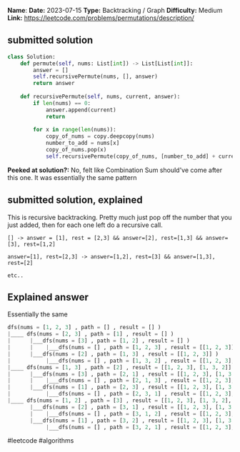 **Name**: 
**Date:** 2023-07-15
**Type:**  Backtracking / Graph
**Difficulty:** Medium
**Link:** https://leetcode.com/problems/permutations/description/



## submitted solution
```python
class Solution:
    def permute(self, nums: List[int]) -> List[List[int]]: 
        answer = []
        self.recursivePermute(nums, [], answer)
        return answer
    
    def recursivePermute(self, nums, current, answer):
        if len(nums) == 0:
            answer.append(current)
            return
        
        for x in range(len(nums)):
            copy_of_nums = copy.deepcopy(nums)
            number_to_add = nums[x]
            copy_of_nums.pop(x)
            self.recursivePermute(copy_of_nums, [number_to_add] + current, answer)
```

**Peeked at solution?:** No, felt like Combination Sum should've come after this one. It was essentially the same pattern

## submitted solution, explained

This is recursive backtracking. Pretty much just pop off the number that you just added, then for each one left do a recursive call.


```
[] -> answer = [1], rest = [2,3] && answer=[2], rest=[1,3] && answer=[3], rest=[1,2]

answer=[1], rest=[2,3] -> answer=[1,2], rest=[3] && answer=[1,3], rest=[2]

etc..
```

## Explained answer
Essentially the same
```python
dfs(nums = [1, 2, 3] , path = [] , result = [] )
|____ dfs(nums = [2, 3] , path = [1] , result = [] )
|      |___dfs(nums = [3] , path = [1, 2] , result = [] )
|      |    |___dfs(nums = [] , path = [1, 2, 3] , result = [[1, 2, 3]] ) # added a new permutation to the result
|      |___dfs(nums = [2] , path = [1, 3] , result = [[1, 2, 3]] )
|           |___dfs(nums = [] , path = [1, 3, 2] , result = [[1, 2, 3], [1, 3, 2]] ) # added a new permutation to the result
|____ dfs(nums = [1, 3] , path = [2] , result = [[1, 2, 3], [1, 3, 2]] )
|      |___dfs(nums = [3] , path = [2, 1] , result = [[1, 2, 3], [1, 3, 2]] )
|      |    |___dfs(nums = [] , path = [2, 1, 3] , result = [[1, 2, 3], [1, 3, 2], [2, 1, 3]] ) # added a new permutation to the result
|      |___dfs(nums = [1] , path = [2, 3] , result = [[1, 2, 3], [1, 3, 2], [2, 1, 3]] )
|           |___dfs(nums = [] , path = [2, 3, 1] , result = [[1, 2, 3], [1, 3, 2], [2, 1, 3], [2, 3, 1]] ) # added a new permutation to the result
|____ dfs(nums = [1, 2] , path = [3] , result = [[1, 2, 3], [1, 3, 2], [2, 1, 3], [2, 3, 1]] )
       |___dfs(nums = [2] , path = [3, 1] , result = [[1, 2, 3], [1, 3, 2], [2, 1, 3], [2, 3, 1]] )
       |    |___dfs(nums = [] , path = [3, 1, 2] , result = [[1, 2, 3], [1, 3, 2], [2, 1, 3], [2, 3, 1], [3, 1, 2]] ) # added a new permutation to the result
       |___dfs(nums = [1] , path = [3, 2] , result = [[1, 2, 3], [1, 3, 2], [2, 1, 3], [2, 3, 1], [3, 1, 2]] )
            |___dfs(nums = [] , path = [3, 2, 1] , result = [[1, 2, 3], [1, 3, 2], [2, 1, 3], [2, 3, 1], [3, 1, 2], [3, 2, 1]] ) # added a new permutation to the result
```

#leetcode #algorithms 
